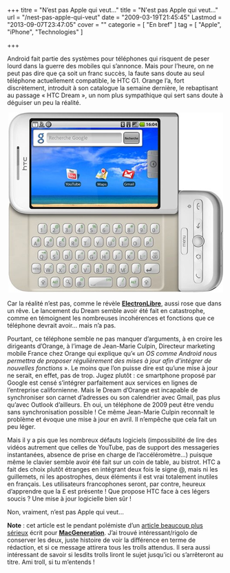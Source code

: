 +++
titre = "N&rsquo;est pas Apple qui veut&#8230;"
title = "N'est pas Apple qui veut&#8230;"
url = "/nest-pas-apple-qui-veut"
date = "2009-03-19T21:45:45"
Lastmod = "2013-09-07T23:47:05"
cover = ""
categorie = [ "En bref" ]
tag = [ "Apple", "iPhone", "Technologies" ]

+++

<p>Android fait partie des systèmes pour téléphones qui risquent de peser lourd dans la guerre des mobiles qui s&rsquo;annonce. Mais pour l&rsquo;heure, on ne peut pas dire que ça soit un franc succès, la faute sans doute au seul téléphone actuellement compatible, le HTC G1. Orange l&rsquo;a, fort discrètement, introduit à son catalogue la semaine dernière, le rebaptisant au passage &laquo;&nbsp;HTC Dream&nbsp;&raquo;, un nom plus sympathique qui sert sans doute à déguiser un peu la réalité.</p>
<div style="text-align: center;"><img src="skitched-20090318-195606jpg.jpeg" border="0" alt="skitched-20090318-195606.jpg.jpeg" width="500" height="418" /></div>
<p>Car la réalité n&rsquo;est pas, comme le révèle <a href="http://www.electronlibre.info/Demarrage-decevant-d-Android-chez,286"><strong>ElectronLibre</strong></a>, aussi rose que dans un rêve. Le lancement du Dream semble avoir été fait en catastrophe, comme en témoignent les nombreuses incohérences et fonctions que ce téléphone devrait avoir&#8230; mais n&rsquo;a pas.</p>
<p>Pourtant, ce téléphone semble ne pas manquer d&rsquo;arguments, à en croire les dirigeants d&rsquo;Orange, à l&rsquo;image de Jean-Marie Culpin, Directeur marketing mobile France chez Orange qui explique qu&rsquo;« <em>un OS comme Android nous permettra de proposer régulièrement des mises à jour afin d’intégrer de nouvelles fonctions</em> ». Le moins que l&rsquo;on puisse dire est qu&rsquo;une mise à jour ne serait, en effet, pas de trop. Jugez plutôt : ce smartphone proposé par Google est censé s&rsquo;intégrer parfaitement aux services en lignes de l&rsquo;entreprise californienne. Mais le Dream d&rsquo;Orange est incapable de synchroniser son carnet d&rsquo;adresses ou son calendrier avec Gmail, pas plus qu&rsquo;avec Outlook d&rsquo;ailleurs. Eh oui, un téléphone de 2009 peut être vendu sans synchronisation possible ! Ce même Jean-Marie Culpin reconnaît le problème et évoque une mise à jour en avril. Il n&rsquo;empêche que cela fait un peu léger.</p>
<p>Mais il y a pis que les nombreux défauts logiciels (impossibilité de lire des vidéos autrement que celles de YouTube, pas de support des messageries instantanées, absence de prise en charge de l&rsquo;accéléromètre&#8230;) puisque même le clavier semble avoir été fait sur un coin de table, au bistrot. HTC a fait des choix plutôt étranges en intégrant deux fois le signe @, mais ni les guillemets, ni les apostrophes, deux éléments il est vrai totalement inutiles en français. Les utilisateurs francophones seront, par contre, heureux d&rsquo;apprendre que la £ est présente ! Que propose HTC face à ces légers soucis ? Une mise à jour logicielle bien sûr !</p>
<p>Non, vraiment, n&rsquo;est pas Apple qui veut&#8230;</p>
<p><strong>Note</strong> : cet article est le pendant polémiste d&rsquo;un <a href="http://www.macg.co/news/voir/134264/orange-trop-pressee-de-lancer-le-g1">article beaucoup plus sérieux</a> écrit pour <strong><a href="http://www.macg.co/">MacGeneration</a></strong>. J&rsquo;ai trouvé intéressant/rigolo de conserver les deux, juste histoire de voir la différence en terme de rédaction, et si ce message attirera tous les trolls attendus. Il sera aussi intéressant de savoir si lesdits trolls liront le sujet jusqu&rsquo;ici ou s&rsquo;arrêteront au titre. Ami troll, si tu m&rsquo;entends !</p>

